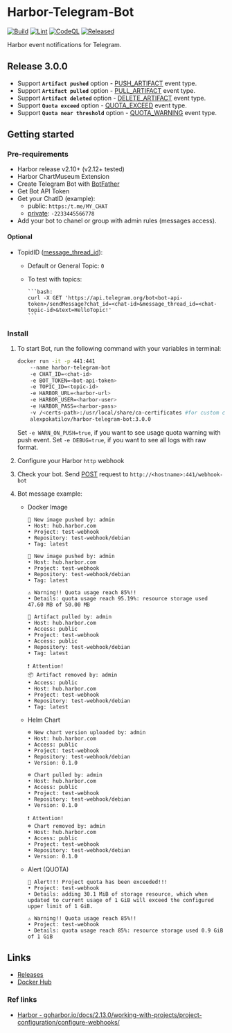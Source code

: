 # Harbor-Telegram-Bot

[![Build](https://github.com/AlexPokatilov/Harbor-Telegram-Bot/actions/workflows/docker.yml/badge.svg)](https://github.com/AlexPokatilov/Harbor-Telegram-Bot/actions/workflows/docker.yml)
[![Lint](https://github.com/AlexPokatilov/Harbor-Telegram-Bot/actions/workflows/golangci-lint.yml/badge.svg)](https://github.com/AlexPokatilov/Harbor-Telegram-Bot/actions/workflows/golangci-lint.yml)
[![CodeQL](https://github.com/AlexPokatilov/Harbor-Telegram-Bot/actions/workflows/github-code-scanning/codeql/badge.svg)](https://github.com/AlexPokatilov/Harbor-Telegram-Bot/actions/workflows/github-code-scanning/codeql)
[![Released](https://github.com/AlexPokatilov/Harbor-Telegram-Bot/actions/workflows/release.yml/badge.svg)](https://github.com/AlexPokatilov/Harbor-Telegram-Bot/actions/workflows/release.yml)

Harbor event notifications for Telegram.

## Release 3.0.0

- Support **`Artifact pushed`** option - [PUSH_ARTIFACT](https://goharbor.io/docs/2.13.0/working-with-projects/project-configuration/configure-webhooks/#:~:text=artifact%20to%20registry-,PUSH_ARTIFACT,-Repository%20namespace%20name) event type.
- Support **`Artifact pulled`** option - [PULL_ARTIFACT](https://goharbor.io/docs/2.13.0/working-with-projects/project-configuration/configure-webhooks/#:~:text=artifact%20from%20registry-,PULL_ARTIFACT,-Repository%20namespace%20name) event type.
- Support **`Artifact deleted`** option - [DELETE_ARTIFACT](https://goharbor.io/docs/2.13.0/working-with-projects/project-configuration/configure-webhooks/#:~:text=artifact%20from%20registry-,DELETE_ARTIFACT,-Repository%20namespace%20name) event type.
- Support **`Quota exceed`** option - [QUOTA_EXCEED](https://goharbor.io/docs/2.13.0/working-with-projects/project-configuration/configure-webhooks/#:~:text=Project%20quota%20exceeded-,QUOTA_EXCEED,-Repository%20namespace%20name) event type.
- Support **`Quota near threshold`** option - [QUOTA_WARNING](https://goharbor.io/docs/2.13.0/working-with-projects/project-configuration/configure-webhooks/#:~:text=quota%20near%20threshold-,QUOTA_WARNING,-Repository%20namespace%20name) event type.

## Getting started

### Pre-requirements

- Harbor release v2.10+ (v2.12+ tested)
- Harbor ChartMuseum Extension
- Create Telegram Bot with [BotFather](https://core.telegram.org/bots/features#botfather)
- Get Bot API Token
- Get your ChatID (example):
  - public: `https:/t.me/MY_CHAT`
  - [private](https://telegram-bot-sdk.readme.io/reference/getupdates): `-2233445566778`
- Add your bot to chanel or group with admin rules (messages access).

#### Optional

- TopidID ([message_thread_id](https://core.telegram.org/bots/api#message)):

  - Default or General Topic: `0`

  - To test with topics:

        ```bash:
        curl -X GET 'https://api.telegram.org/bot<bot-api-token>/sendMessage?chat_id=<chat-id>&message_thread_id=<chat-topic-id>&text=HelloTopic!'
        ```

### Install

1. To start Bot, run the following command with your variables in terminal:

    ``` bash
    docker run -it -p 441:441
        --name harbor-telegram-bot
        -e CHAT_ID=<chat-id>
        -e BOT_TOKEN=<bot-api-token>
        -e TOPIC_ID=<topic-id>
        -e HARBOR_URL=<harbor-url>
        -e HARBOR_USER=<harbor-user>
        -e HARBOR_PASS=<harbor-pass>
        -v /<certs-path>:/usr/local/share/ca-certificates #for custom ca certificates
        alexpokatilov/harbor-telegram-bot:3.0.0
    ```
    Set `-e WARN_ON_PUSH=true`, if you want to see usage quota warning with push event.
    Set `-e DEBUG=true`, if you want to see all logs with raw format.

2. Configure your Harbor `http` webhook

3. Check your bot. Send [POST](#json-payload-format) request to `http://<hostname>:441/webhook-bot`
4. Bot message example:

    - Docker Image

        ```text
        🐳 New image pushed by: admin
        • Host: hub.harbor.com
        • Project: test-webhook
        • Repository: test-webhook/debian
        • Tag: latest
        ```

        ```text
        🐳 New image pushed by: admin
        • Host: hub.harbor.com
        • Project: test-webhook
        • Repository: test-webhook/debian
        • Tag: latest

        ⚠️ Warning!! Quota usage reach 85%!!
        • Details: quota usage reach 95.19%: resource storage used 47.60 MB of 50.00 MB
        ```

        ```text
        🐳 Artifact pulled by: admin
        • Host: hub.harbor.com
        • Access: public
        • Project: test-webhook
        • Access: public
        • Repository: test-webhook/debian
        • Tag: latest
        ```

        ```text
        ❗️ Attention!
        📦 Artifact removed by: admin
        • Access: public
        • Host: hub.harbor.com
        • Project: test-webhook
        • Repository: test-webhook/debian
        • Tag: latest
        ```

    - Helm Chart

        ```text
        ☸️ New chart version uploaded by: admin
        • Host: hub.harbor.com
        • Access: public
        • Project: test-webhook
        • Repository: test-webhook/debian
        • Version: 0.1.0
        ```

        ```text
        ☸️ Chart pulled by: admin
        • Host: hub.harbor.com
        • Access: public
        • Project: test-webhook
        • Repository: test-webhook/debian
        • Version: 0.1.0
        ```

        ```text
        ❗️ Attention!
        ☸️ Chart removed by: admin
        • Host: hub.harbor.com
        • Access: public
        • Project: test-webhook
        • Repository: test-webhook/debian
        • Version: 0.1.0
        ```

    - Alert (QUOTA)

        ```text
        🚨 Alert!!! Project quota has been exceeded!!!
        • Project: test-webhook
        • Details: adding 30.1 MiB of storage resource, which when updated to current usage of 1 GiB will exceed the configured upper limit of 1 GiB.
        ```

        ```text
        ⚠️ Warning!! Quota usage reach 85%!!
        • Project: test-webhook
        • Details: quota usage reach 85%: resource storage used 0.9 GiB of 1 GiB
        ```

## Links

- [Releases](https://github.com/AlexPokatilov/Harbor-Telegram-Bot/releases)
- [Docker Hub](https://hub.docker.com/r/alexpokatilov/harbor-telegram-bot)

### Ref links

- [Harbor - goharbor.io/docs/2.13.0/working-with-projects/project-configuration/configure-webhooks/](https://goharbor.io/docs/2.13.0/working-with-projects/project-configuration/configure-webhooks/)
